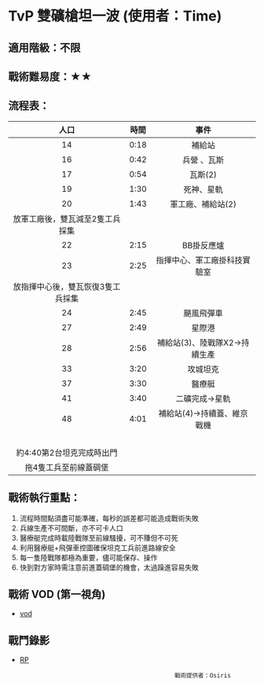 # TvP 雙礦槍坦一波 (使用者：Time)
## 適用階級：不限
## 戰術難易度：★★

## 流程表：
|                人口               | 時間 |              事件             |
|:---------------------------------:|:----:|:-----------------------------:|
|                 14                | 0:18 |             補給站            |
|                 16                | 0:42 |          兵營 、瓦斯          |
|                 17                | 0:54 |            瓦斯(2)            |
|                 19                | 1:30 |           死神、星軌          |
|                 20                | 1:43 |       軍工廠、補給站(2)       |
| 放軍工廠後，雙瓦減至2隻工兵採集   |      |                               |
|                 22                | 2:15 |           BB掛反應爐          |
|                 23                | 2:25 |  指揮中心、軍工廠掛科技實驗室 |
| 放指揮中心後，雙瓦恢復3隻工兵採集 |      |                               |
|                 24                | 2:45 |           颶風飛彈車          |
|                 27                | 2:49 |             星際港            |
|                 28                | 2:56 | 補給站(3)、陸戰隊X2->持續生產 |
|                 33                | 3:20 |            攻城坦克           |
|                 37                | 3:30 |             醫療艇            |
|                 41                | 3:40 |         二礦完成->星軌        |
|                 48                | 4:01 |  補給站(4)->持續蓋、維京戰機  |
|                 　                |      |               　              |
| 約4:40第2台坦克完成時出門         |      |                               |
| 拖4隻工兵至前線蓋碉堡             |      |                               |

## 戰術執行重點：		
1. 流程時間點須盡可能準確，每秒的誤差都可能造成戰術失敗		
2. 兵線生產不可間斷，亦不可卡人口		
3. 醫療艇完成時載陸戰隊至前線騷擾，可不賺但不可死		
4. 利用醫療艇+飛彈車控圖確保坦克工兵前進路線安全		
5. 每一隻陸戰隊都極為重要，儘可能保存、操作		
6. 快到對方家時需注意前進蓋碉堡的機會，太過躁進容易失敗		

## 戰術 VOD (第一視角)
+ [vod](https://youtu.be/gZd8W7B6ZO8)

## 戰鬥錄影
+ [RP](https://github.com/starcraftfamily/SCF-Tactics/raw/master/TvP/2Basemarinetank/2basesMarinetanks.SC2Replay)


                                                  戰術提供者：Osiris
